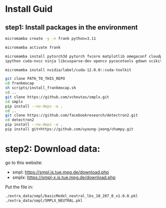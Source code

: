 # Install Guid

## step1: Install packages in the environment
```bash
micromamba create -y -n frank python=3.11

micromamba activate frank

micromamba install pytorch3d pytorch fvcore matplotlib omegaconf cloudpickle pandas tqdm scipy \
ipython cuda-nvcc ninja libcusparse-dev opencv pycocotools gdown scikit-learn pyopengl

micromamba install nvidia/label/cuda-12.0.0::cuda-toolkit

git clone PATH_TO_THIS_REPO
cd frankmocap
sh scripts/install_frankmocap.sh
cd ..
git clone https://github.com/vchoutas/smplx.git
cd smplx
pip install --no-deps -e .
cd ..
git clone https://github.com/facebookresearch/detectron2.git
cd detectron2
pip install --no-deps -e .
pip install git+https://github.com/uyoung-jeong/chumpy.git
```

# step2: Download data:
go to this website:
- smpl: https://smpl.is.tue.mpg.de/download.php
- smplx: https://smpl-x.is.tue.mpg.de/download.php

Put the file in: 
```bash
./extra_data/smpl/basicModel_neutral_lbs_10_207_0_v1.0.0.pkl
./extra_data/smpl/SMPLX_NEUTRAL.pkl
```
